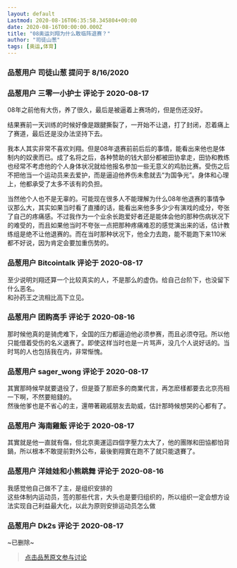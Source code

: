 ```yaml
---
layout: default
Lastmod: 2020-08-16T06:35:58.345804+00:00
date: 2020-08-16T00:00:00.000Z
title: "08奥运刘翔为什么敢临阵退赛？"
author: "司徒山葱"
tags: [奥运,体育]
---
```



### 品葱用户 **司徒山葱** 提问于 8/16/2020
    

    
                

### 品葱用户 **三零一小护士** 评论于 2020-08-17
        
08年之前他有大伤，养了很久，最后是被逼着上赛场的，但是伤还没好。  
  
结果赛前一天训练的时候好像是跟腱撕裂了，一开始不让退，打了封闭，忍着痛上了赛道，最后还是没办法坚持下去。  
  
我本人其实非常不喜欢刘翔。但是08年退赛前前后后的事情，能看出来他也是体制内的奴隶而已。成了名将之后，各种赞助的钱大部分都被田协拿走，田协和教练也经常不考虑他的个人身体状况就给他报名参加一些无意义的鸡肋比赛。受伤之后不把他当一个运动员来去爱护，而是逼迫他养伤未愈就去“为国争光”。身体和心理上，他都承受了太多不该有的负担。  
  
当然他个人也不是无辜的。可能现在很多人不能理解为什么08年他退赛的事情争议那么大，其实如果当时看了直播的话，能看出来他多多少少有演戏的成分，夸张了自己的疼痛感。不过我作为一个业余长跑爱好者还是能体会他的那种伤病状况下的难受的，而且如果他当时不夸张一点把那种疼痛难忍的感觉演出来的话，估计教练组是绝不让他退赛的。而在当时那种状况下，他全力去跑，能不能跑下来110米都不好说，因为肯定会要加重伤势的。
        
                

### 品葱用户 **Bitcointalk** 评论于 2020-08-17
        
至少说明刘翔还算一个比较真实的人，不是那么的虚伪。给自己台阶下，也没留下什么恶名。  
和孙药王之流相比高下立见。
        
                

### 品葱用户 **团购高手** 评论于 2020-08-16
        
那时候他真的是骑虎难下，全国的压力都逼迫他必须参赛，而且必须夺冠。所以他只能借着受伤的名义退赛了。即使这样当时也是一片骂声，没几个人说好话的。当时骂的人也包括我在内，非常惭愧。
        
                

### 品葱用户 **sager_wong** 评论于 2020-08-17
        
其實那時候早就要退役了，但是簽了那麽多的商業代言，再怎麽樣都要去北京亮相一下啊，不然要賠錢的。  
然後他爹也是不省心的主，還帶著親戚朋友去助威，估計那時候想哭的心都有了。
        
                

### 品葱用户 **海南雞飯** 评论于 2020-08-17
        
其實就是他一直就有傷，但北京奧運這四個字壓力太大了，他的團隊和田協都怕背鍋，所以根本不敢提前對外公布，最後劉翔實在跑不了就只能退賽了。
        
                

### 品葱用户 **洋娃娃和小熊跳舞** 评论于 2020-08-16
        
我感觉他自己做不了主，是组织安排的  
这些体制内运动员，签的那些代言，大头也是要归组织的，所以组织一定会想方设法实现自己利益最大化，以此为原则安排运动员怎么做
        
                

### 品葱用户 **Dk2s** 评论于 2020-08-17
        
~已删除~
        
                





> [点击品葱原文参与讨论](https://pincong.rocks/question/29886)

